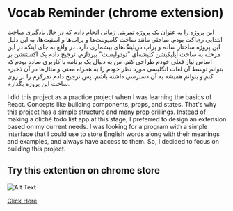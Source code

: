 # Vocab Reminder (chrome extension)

این پروژه را به عنوان یک پروژه تمرینی زمانی انجام دادم که در حال یادگیری مباحث ابتدایی ری‌اکت بودم.
مباحثی مانند ساخت کامپوننت‌ها و پراپ‌ها و استیت‌ها، به این دلیل این پروژه ساختار ساده و پراپ دریلینگ‌های بیشماری دارد.
در واقع به جای اینکه در این مرحله به ساخت اپلیکیشن کلیشه‌ای "تودولیست" بپردازم، ترجیح دادم یک اکستنشن بر اساس نیاز فعلی خودم طراحی کنم.
من به دنبال یک برنامه با کاربری ساده بودم که بتوانم توسط آن لغات انگلیسی مورد نظر خودم را به همراه معنی و مثال‌ها در آن ذخیره کنم و بتوانم همیشه به آن دسترسی داشته باشم.
پس ترجیح دادم تمرکزم را بر روی ساخت این پروژه بگذارم.

I did this project as a practice project when I was learning the basics of React. Concepts like building components, props, and states. That's why this project has a simple structure and many prop drillings. Instead of making a cliché todo list app at this stage, I preferred to design an extension based on my current needs. I was looking for a program with a simple interface that I could use to store English words along with their meanings and examples, and always have access to them. So, I decided to focus on building this project.

## Try this extention on chrome store

![Alt Text](https://lh3.googleusercontent.com/A46Wx7BAW8gjkYzalTARpz_CW_PBtxJtx2uAf_ytqnIXjLKfvHwrzzZ3CTUn0Pcm5uZ2i_jfG9pZ8DmK1eiNuWaJOyA=s60)

[Click Here](https://chromewebstore.google.com/detail/vocab-reminder/gnckbcdhafjkkhbmonlaiokdahbfpgng)
